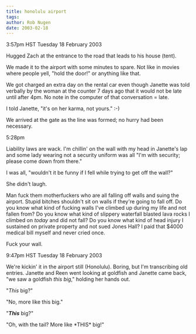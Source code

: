 ```yaml
---
title: honolulu airport
tags: 
author: Rob Nugen
date: 2003-02-18
---
```


<p class=date>3:57pm HST Tuesday 18 February 2003</p>

<p>Hugged Zach at the entrance to the road that leads to his house
(tent).</p>

<p>We made it to the airport with some minutes to spare.  Not like in
movies where people yell, "hold the door!" or anything like that.</p>

<p>We got charged an extra day on the rental car even though Janette
was told verbally by the woman at the counter 7 days ago that it would
not be late until after 4pm.  No note in the computer of that
conversation = late.</p>

<p>I told Janette, "it's on her karma, not yours."  :-)</p>

<p>We arrived at the gate as the line was formed; no hurry had been
necessary.</p>

<p class=date>5:28pm</p>

<p>Liability laws are wack. I'm chillin' on the wall with my head in
Janette's lap and some lady wearing not a security uniform was all
"I'm with security; please come down from there."</p>

<p>I was all, "wouldn't it be funny if I fell while trying to get off
the wall?"</p>

<p>She didn't laugh.</p>

<p>Man fuck them motherfuckers who are all falling off walls and suing
the airport.  Stupid bitches shouldn't sit on walls if they're going
to fall off.  Do you know what kind of fucking walls I've climbed up
during my life and not fallen from?  Do you know what kind of slippery
waterfall blasted lava rocks I climbed on <em>today</em> and did not
fall?  Do you know what kind of head injury I sustained on private
property and not sued Jones Hall?  I paid that $4000 medical bill
myself and never cried once.</p>

<p>Fuck your wall.</p>

<p class=date>9:47pm HST Tuesday 18 February 2003</p>

<p>We're kickin' it in the airport still (Honolulu).  Boring, but I'm
transcribing old entries.  Janette and Reen went looking at goldfish
and Janette came back, "we saw a goldfish <em>this big</em>," holding
her hands out.</p>

<p>"<em>This</em> big?"</p>

<p>"No, more like this big."</p>

<p>"<em><b>This</b></em> big?"</p>

<p>"Oh, with the tail?  More like *THIS* big!"</p>
